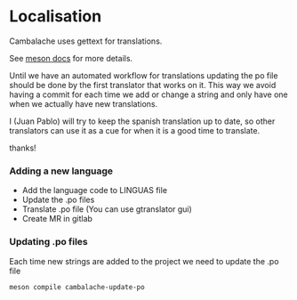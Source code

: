 # Localisation

Cambalache uses gettext for translations.

See [meson docs](https://mesonbuild.com/Localisation.html) for more details.

Until we have an automated workflow for translations updating the po file should
be done by the first translator that works on it.
This way we avoid having a commit for each time we add or change a string and
only have one when we actually have new translations.

I (Juan Pablo) will try to keep the spanish translation up to date, so other translators
can use it as a cue for when it is a good time to translate.

thanks!

### Adding a new language

 - Add the language code to LINGUAS file
 - Update the .po files
 - Translate .po file (You can use gtranslator gui)
 - Create MR in gitlab

### Updating .po files

Each time new strings are added to the project we need to update the .po file

`meson compile cambalache-update-po`

